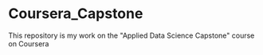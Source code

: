 # Coursera_Capstone
This repository is my work on the "Applied Data Science Capstone" course on Coursera

